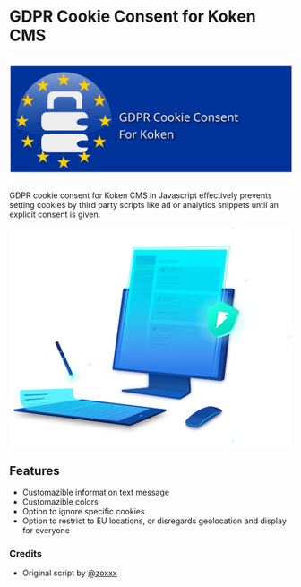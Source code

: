 # GDPR Cookie Consent for Koken CMS
![GDPR Cookie Consent for Koken](images/gdpr.svg)

GDPR cookie consent for Koken CMS in Javascript effectively prevents setting cookies by third party scripts like ad or analytics snippets until an explicit consent is given.

![GDPR Cookie Consent](images/readme-hero.svg)
## Features
* Customazible information text message
* Customazible colors
* Option to ignore specific cookies
* Option to restrict to EU locations, or disregards geolocation and display for everyone

### Credits
* Original script by [@zoxxx](https://github.com/zoxxx)
